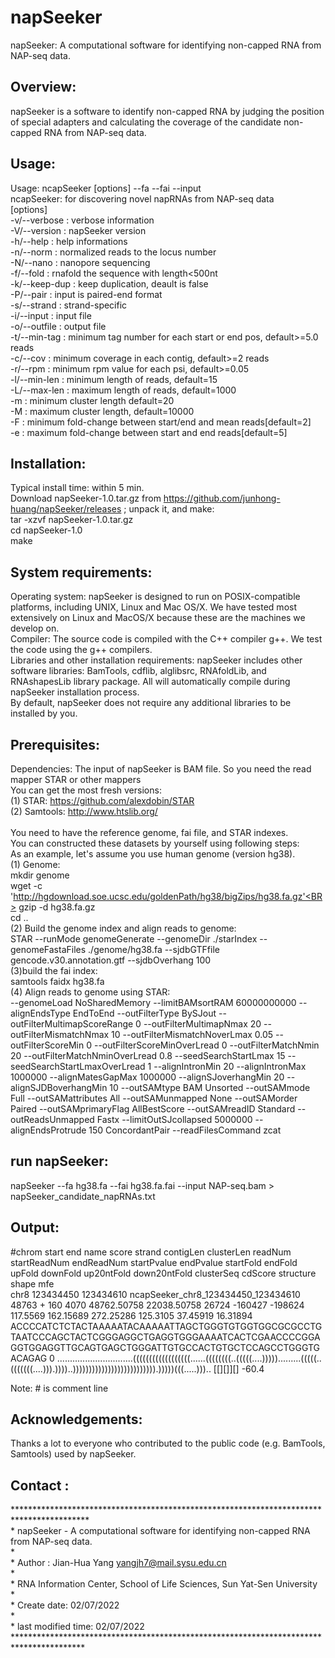 # napSeeker

napSeeker: A computational software for identifying non-capped RNA from NAP-seq data.

Overview:
---------

napSeeker is a software to identify non-capped RNA by judging the position of special adapters and calculating the coverage of the candidate non-capped RNA from NAP-seq data. 

Usage:
---------

Usage:  ncapSeeker [options] --fa <genome seq> --fai <fai file> --input <BAM alignments><BR>
ncapSeeker: for discovering novel napRNAs from NAP-seq data<BR>
[options]<BR>
-v/--verbose                   : verbose information<BR>
-V/--version                   : napSeeker version<BR>
-h/--help                      : help informations<BR>
-n/--norm                      : normalized reads to the locus number<BR>
-N/--nano                      : nanopore sequencing<BR>
-f/--fold                      : rnafold the sequence with length<500nt<BR>
-k/--keep-dup                  : keep duplication, deault is false<BR>
-P/--pair                      : input is paired-end format<BR>
-s/--strand                    : strand-specific<BR>
-i/--input <string>            : input file<BAM format><BR>
-o/--outfile <string>          : output file<BR>
-t/--min-tag <double>          : minimum tag number for each start or end pos, default>=5.0 reads<BR>
-c/--cov <double>              : minimum coverage in each contig, default>=2 reads<BR>
-r/--rpm <double>              : minimum rpm value for each psi, default>=0.05<BR>
-l/--min-len <int>             : minimum length of reads, default=15<BR>
-L/--max-len <int>             : maximum length of reads, default=1000<BR>
-m <int>                       : minimum cluster length default=20<BR>
-M <int>                       : maximum cluster length, default=10000<BR>
-F <double>                    : minimum fold-change between start/end and mean reads[default=2]<BR>
-e <double>                    : maximum fold-change between start and end reads[default=5]<BR>


Installation:<BR>
---------

Typical install time: within 5 min.<BR>
Download napSeeker-1.0.tar.gz from https://github.com/junhong-huang/napSeeker/releases ; unpack it, and make:<BR>
tar -xzvf napSeeker-1.0.tar.gz<BR>
cd napSeeker-1.0<BR>
make<BR>

System requirements:
---------

Operating system: napSeeker is designed to run on POSIX-compatible platforms, including UNIX, Linux and Mac OS/X. We have tested  most extensively on Linux and MacOS/X because these are the machines we develop on.<BR>
Compiler: The source code is compiled with  the C++ compiler g++. We test the code using the g++ compilers.<BR>
Libraries and other installation requirements: napSeeker includes other software libraries: BamTools, cdflib, alglibsrc, RNAfoldLib, and RNAshapesLib library package. All will automatically compile during napSeeker installation process.<BR>
By default, napSeeker does not require any additional libraries to be installed by you.<BR>

Prerequisites:<BR>
---------

Dependencies: The input of napSeeker is BAM file. So you need the read mapper STAR or other mappers<BR>
You can get the most fresh versions:<BR>
(1)  STAR: https://github.com/alexdobin/STAR<BR>
(2)  Samtools: http://www.htslib.org/<BR><BR>You need to have the reference genome, fai file, and  STAR indexes.<BR>You can constructed these datasets by yourself using following steps:<BR>
As an example, let's assume you use human genome (version hg38).<BR>
(1)  Genome:<BR>
mkdir genome<BR>
wget -c 'http://hgdownload.soe.ucsc.edu/goldenPath/hg38/bigZips/hg38.fa.gz'<BR>
gzip -d hg38.fa.gz<BR>
cd ..<BR>
(2) Build the genome index and align reads to genome:<BR>
STAR --runMode genomeGenerate --genomeDir ./starIndex --genomeFastaFiles ./genome/hg38.fa --sjdbGTFfile gencode.v30.annotation.gtf --sjdbOverhang 100<BR>
(3)build the fai index:<BR>
samtools faidx hg38.fa<BR>
(4)  Align reads to genome using STAR:<BR>
--genomeLoad NoSharedMemory --limitBAMsortRAM 60000000000 --alignEndsType EndToEnd --outFilterType BySJout --outFilterMultimapScoreRange 0 --outFilterMultimapNmax 20 --outFilterMismatchNmax 10 --outFilterMismatchNoverLmax 0.05 --outFilterScoreMin 0 --outFilterScoreMinOverLread 0 --outFilterMatchNmin 20 --outFilterMatchNminOverLread 0.8 --seedSearchStartLmax 15 --seedSearchStartLmaxOverLread 1 --alignIntronMin 20 --alignIntronMax 1000000 --alignMatesGapMax 1000000 --alignSJoverhangMin 20 --alignSJDBoverhangMin 10 --outSAMtype BAM Unsorted --outSAMmode Full --outSAMattributes All --outSAMunmapped None --outSAMorder Paired --outSAMprimaryFlag AllBestScore --outSAMreadID Standard --outReadsUnmapped Fastx --limitOutSJcollapsed 5000000 --alignEndsProtrude 150 ConcordantPair --readFilesCommand zcat<BR>

run napSeeker:
---------

napSeeker --fa hg38.fa --fai hg38.fa.fai --input NAP-seq.bam \> napSeeker_candidate_napRNAs.txt<BR>

Output:
---------

#chrom	start	end	name	score	strand	contigLen	clusterLen	readNum	startReadNum	endReadNum	startPvalue	endPvalue	startFold	endFold	upFold	downFold	up20ntFold	down20ntFold	clusterSeq	cdScore	structure	shape	mfe<BR>
chr8	123434450	123434610	ncapSeeker_chr8_123434450_123434610	48763	+	160	4070	48762.50758	22038.50758	26724	-160427	-198624	117.5569	162.15689	272.25286	125.3105	37.45919	16.31894	ACCCCATCTCTACTAAAAATACAAAAATTAGCTGGGTGTGGTGGCGCGCCTGTAATCCCAGCTACTCGGGAGGCTGAGGTGGGAAAATCACTCGAACCCCGGAGGTGGAGGTTGCAGTGAGCTGGGATTGTGCCACTGTGCTCCAGCCTGGGTGACAGAG	0	..............................((((((((((((((((((......((((((((..(((((....))))).........(((((..(((((((....))).))))..)))))))))))))))))))))))))).)))))(((.....)))..	[[][]][]	-60.4<BR>

Note: # is comment line<BR>

Acknowledgements:
---------

Thanks a lot to everyone who contributed to the public code (e.g. BamTools, Samtools) used by napSeeker.<BR>

Contact :
---------

*****************************************************************************************<BR>
 \*	napSeeker - A computational software for identifying non-capped RNA from NAP-seq data.<BR>
 \*<BR>
 \*	Author : Jian-Hua Yang <yangjh7@mail.sysu.edu.cn><BR>
 \* <BR>
 \*	RNA Information Center, School of Life Sciences, Sun Yat-Sen University<BR>
 \*	<BR>
 \*  Create date: 02/07/2022<BR>
 \*  <BR>
 \*  last modified time: 02/07/2022<BR>
 ****************************************************************************************<BR>